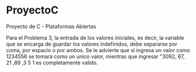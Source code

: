# ProyectoC
Proyecto de C - Plataformas Abiertas

Para el Problema 3, la entrada de los valores iniciales, es decir, la variable que se encarga de guardar los valores indefinidos, debe separarse por coma, por espacio o por ambos. Se le advierte que si ingresa un valor como 1234556 se tomará como un unico valor, mientras que ingresar "3092, 67, 21 ,89 ,3 5 1 es completamente valido.
